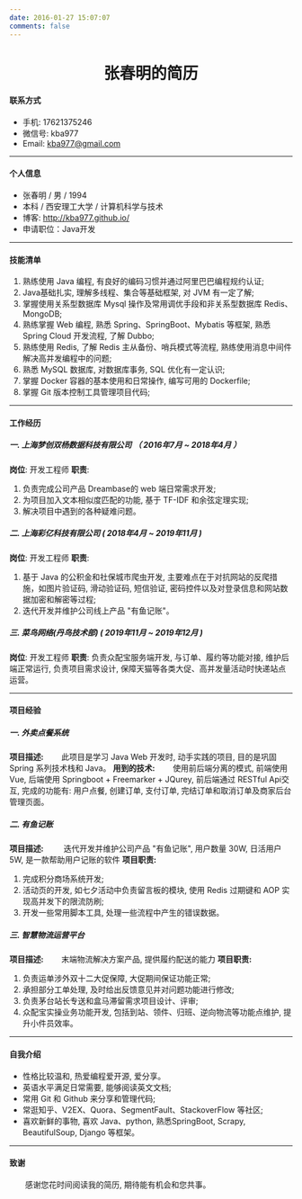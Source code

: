 ```yaml
---
date: 2016-01-27 15:07:07
comments: false
---
```


<h1 align="center">张春明的简历</h1>

#### 联系方式

- 手机: 17621375246
- 微信号: kba977
- Email: kba977@gmail.com

---

#### 个人信息

- 张春明 / 男 / 1994
- 本科 / 西安理工大学 / 计算机科学与技术
- 博客: http://kba977.github.io/
- 申请职位：Java开发

---

#### 技能清单

1. 熟练使用 Java 编程, 有良好的编码习惯并通过阿里巴巴编程规约认证;
2. Java基础扎实, 理解多线程、集合等基础框架, 对 JVM 有一定了解;
3. 掌握使用关系型数据库 Mysql 操作及常用调优手段和非关系型数据库 Redis、MongoDB;
4. 熟练掌握 Web 编程, 熟悉 Spring、SpringBoot、Mybatis 等框架, 熟悉 Spring Cloud 开发流程, 了解 Dubbo;
5. 熟练使用 Redis, 了解 Redis 主从备份、哨兵模式等流程, 熟练使用消息中间件解决高并发编程中的问题;
6. 熟悉 MySQL 数据库, 对数据库事务, SQL 优化有一定认识;
7. 掌握 Docker 容器的基本使用和日常操作, 编写可用的 Dockerfile;
8. 掌握 Git 版本控制工具管理项目代码;

---

#### 工作经历

##### 一. 上海梦创双杨数据科技有限公司 （ 2016年7月 ~ 2018年4月 ）
**岗位**: 开发工程师
**职责**:
1. 负责完成公司产品 Dreambase的 web 端日常需求开发;
2. 为项目加入文本相似度匹配的功能, 基于 TF-IDF 和余弦定理实现;
3. 解决项目中遇到的各种疑难问题。

##### 二. 上海彩亿科技有限公司 ( 2018年4月 ~ 2019年11月 )
**岗位**: 开发工程师
**职责**:
1. 基于 Java 的公积⾦和社保城市爬⾍开发, 主要难点在于对抗网站的反爬措施，如图⽚验证码, 滑动验证码, 短信验证, 密码控件以及对登录信息和⽹站数据加密和解密等过程;
2. 迭代开发并维护公司线上产品 "有鱼记账"。

##### 三. 菜鸟网络(丹鸟技术部) ( 2019年11月 ~ 2019年12月 )
**岗位**: 开发工程师
**职责**: 负责众配宝服务端开发, 与订单、履约等功能对接, 维护后端正常运行, 负责项目需求设计, 保障天猫等各类大促、高并发量活动时快递站点运营。

---

#### 项目经验

##### 一. 外卖点餐系统
**项目描述:**
　　此项目是学习 Java Web 开发时, 动手实践的项目, 目的是巩固 Spring 系列技术栈和 Java。
**用到的技术:** 
　　使用前后端分离的模式, 前端使用 Vue, 后端使用 Springboot + Freemarker + JQurey, 前后端通过 RESTful Api交互, 完成的功能有: 用户点餐, 创建订单, 支付订单, 完结订单和取消订单及商家后台管理页面。

##### 二. 有鱼记账 
**项目描述:**
　　 迭代开发并维护公司产品 "有鱼记账", 用户数量 30W, 日活用户 5W, 是一款帮助用户记账的软件
**项目职责:** 
1. 完成积分商场系统开发;
2. 活动页的开发, 如七夕活动中负责留⾔板的模块, 使用 Redis 过期键和 AOP 实现高并发下的限流防刷;
3. 开发一些常用脚本工具, 处理一些流程中产生的错误数据。

##### 三. 智慧物流运营平台

**项目描述:**
　　末端物流解决方案产品, 提供履约配送的能力
**项目职责:**
1. 负责运单涉外双十二大促保障, 大促期间保证功能正常;
2. 承担部分工单处理, 及时给出反馈意见并对问题功能进行修改;
3. 负责茅台站长专送和盒马滞留需求项目设计、评审;
4. 众配宝实操业务功能开发, 包括到站、领件、归班、逆向物流等功能点维护, 提升小件员效率。

---

#### 自我介绍
- 性格比较温和, 热爱编程爱开源, 爱分享。
- 英语水平满足日常需要, 能够阅读英文文档;
- 常用 Git 和 Github 来分享和管理代码;
- 常逛知乎、V2EX、Quora、SegmentFault、StackoverFlow 等社区;
- 喜欢新鲜的事物, 喜欢 Java、python, 熟悉SpringBoot, Scrapy, BeautifulSoup, Django 等框架。

---

#### 致谢
　　感谢您花时间阅读我的简历, 期待能有机会和您共事。
